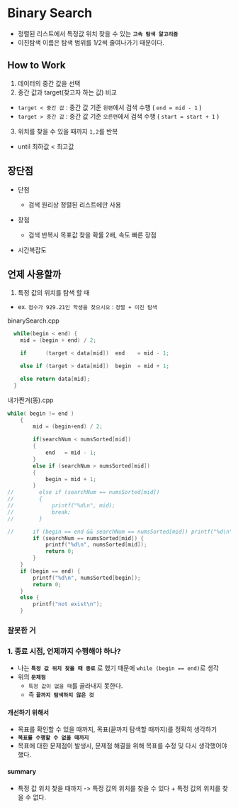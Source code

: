 # Binary Search

- 정렬된 리스트에서 특정값 위치 찾을 수 있는 **`고속 탐색 알고리즘`**
- 이진탐색 이름은 탐색 범위를 1/2씩 줄여나가기 때문이다.

## How to Work
1. 데이터의 중간 값을 선택
2. 중간 값과 target(찾고자 하는 값) 비교
  - `target < 중간 값` : 중간 값 기준 `왼편`에서 검색 수행 ( `end = mid - 1` )
  - `target > 중간 값` : 중간 값 기준 `오른편`에서 검색 수행 ( `start = start + 1` )
3. 위치를 찾을 수 있을 때까지 `1,2`를 반복
  - until 최하값 < 최고값

## 장단점
- 단점
  - 검색 원리상 정렬된 리스트에만 사용
- 장점
  - 검색 반복시 목표값 찾을 확률 2배, 속도 빠른 장점

- 시간복잡도

## 언제 사용할까
1. 특정 값의 위치를 탐색 할 때
  - ex. `점수가 929.21인 학생을 찾으시오` : `정렬 + 이진 탐색`

binarySearch.cpp
```C
  while(begin < end) {
    mid = (begin + end) / 2;

    if      (target < data[mid])  end    = mid - 1;

    else if (target > data[mid])  begin  = mid + 1;

    else return data[mid];
  }

```

내가짠거(똥).cpp
```C
while( begin != end )
    {
        mid = (begin+end) / 2;

        if(searchNum < numsSorted[mid])
        {
            end   = mid - 1;
        }
        else if (searchNum > numsSorted[mid])
        {
            begin = mid + 1;
        }
//        else if (searchNum == numsSorted[mid])
//        {
//            printf("%d\n", mid);
//            break;
//        }

//      if (begin == end && searchNum == numsSorted[mid]) printf("%d\n", mid);
        if (searchNum == numsSorted[mid]) {
            printf("%d\n", numsSorted[mid]);
            return 0;
        }
    }
    if (begin == end) {
        printf("%d\n", numsSorted[begin]);
        return 0;
    }
    else {
        printf("not exist\n");
    }
```
### 잘못한 거

### 1. 종료 시점, 언제까지 수행해야 하나?
  - 나는 **`특정 값 위치 찾을 때 종료`** 로 했기 때문에 `while (begin == end)`로 생각
  - 위의 **`문제점`**
    - `특정 값이 없을 때`를 골라내지 못한다.
    - 즉 **`끝까지 탐색하지 않은 것`**

#### 개선하기 위해서
  - 목표를 확인할 수 있을 때까지, 목표(끝까지 탐색할 때까지)를 정확히 생각하기
  - **`목표를 수행할 수 없을 때까지`**
  - 목표에 대한 문제점이 발생시, 문제점 해결을 위해 목표를 수정 및 다시 생각했어야 했다.

#### summary
  - 특정 값 위치 찾을 때까지 -> 특정 값의 위치를 찾을 수 있다 + 특정 값의 위치를 찾을 수 없다.
